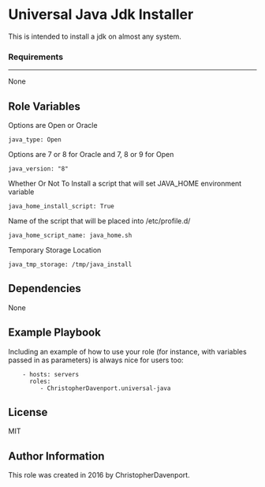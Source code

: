 Universal Java Jdk Installer
=========

This is intended to install a jdk on almost any system.

### Requirements
------------

None

Role Variables
--------------

Options are Open or Oracle

```
java_type: Open
```

Options are 7 or 8 for Oracle and 7, 8 or 9 for Open

```
java_version: "8"
```

Whether Or Not To Install a script that will set JAVA_HOME environment
variable

```
java_home_install_script: True
```

Name of the script that will be placed into /etc/profile.d/

```
java_home_script_name: java_home.sh
```

Temporary Storage Location

```
java_tmp_storage: /tmp/java_install
```


Dependencies
------------

None

Example Playbook
----------------

Including an example of how to use your role (for instance, with variables passed in as parameters) is always nice for users too:

```
    - hosts: servers
      roles:
         - ChristopherDavenport.universal-java
```

License
-------

MIT

Author Information
------------------

This role was created in 2016 by ChristopherDavenport.
